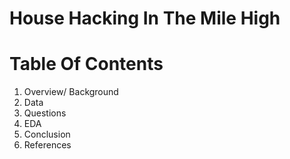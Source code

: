 # House Hacking In The Mile High


# Table Of Contents
1. Overview/ Background
2. Data
3. Questions
4. EDA
5. Conclusion
6. References

#